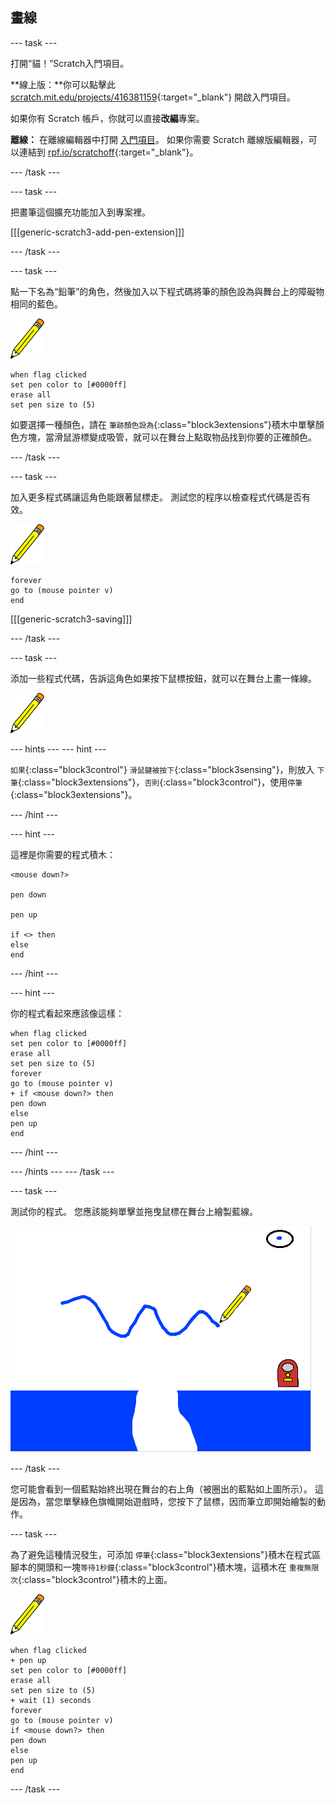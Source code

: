 ## 畫線

--- task ---

打開“貓！”Scratch入門項目。

**線上版：**你可以點擊此 [scratch.mit.edu/projects/416381159](https://scratch.mit.edu/projects/416381159){:target="_blank"} 開啟入門項目。

如果你有 Scratch 帳戶，你就可以直接**改編**專案。

**離線：** 在離線編輯器中打開 [入門項目](https://rpf.io/p/zh-TW/cats-go)。 如果你需要 Scratch 離線版編輯器，可以連結到 [rpf.io/scratchoff](https://rpf.io/scratchoff){:target="_blank"}。

--- /task ---

--- task ---

把畫筆這個擴充功能加入到專案裡。

[[[generic-scratch3-add-pen-extension]]]

--- /task ---

--- task ---

點一下名為“鉛筆”的角色，然後加入以下程式碼將筆的顏色設為與舞台上的障礙物相同的藍色。

![筆角色](images/pen-sprite.png)

```blocks3
when flag clicked
set pen color to [#0000ff]
erase all
set pen size to (5)
```

如要選擇一種顏色，請在 `筆跡顏色設為`{:class="block3extensions"}積木中單擊顏色方塊，當滑鼠游標變成吸管，就可以在舞台上點取物品找到你要的正確顏色。

--- /task ---

--- task ---

加入更多程式碼讓這角色能跟著鼠標走。 測試您的程序以檢查程式代碼是否有效。

![筆角色](images/pen-sprite.png)

```blocks3
forever
go to (mouse pointer v)
end
```

[[[generic-scratch3-saving]]]

--- /task ---

--- task ---

添加一些程式代碼，告訴這角色如果按下鼠標按鈕，就可以在舞台上畫一條線。

![筆角色](images/pen-sprite.png)

--- hints ---
 --- hint ---

`如果`{:class="block3control"} `滑鼠鍵被按下`{:class="block3sensing"}，則放入 `下筆`{:class="block3extensions"}，`否則`{:class="block3control"}，使用`停筆`{:class="block3extensions"}。

--- /hint ---

--- hint ---

這裡是你需要的程式積木：

```blocks3
<mouse down?>

pen down

pen up

if <> then
else
end
```

--- /hint ---

--- hint ---

你的程式看起來應該像這樣：

```blocks3
when flag clicked
set pen color to [#0000ff]
erase all
set pen size to (5)
forever
go to (mouse pointer v)
+ if <mouse down?> then
pen down
else
pen up
end
```

--- /hint ---

--- /hints --- --- /task ---

--- task ---

測試你的程式。 您應該能夠單擊並拖曳鼠標在舞台上繪製藍線。

![畫一條線](images/draw-a-line.png)

--- /task ---

您可能會看到一個藍點始終出現在舞台的右上角（被圈出的藍點如上圖所示）。 這是因為，當您單擊綠色旗幟開始遊戲時，您按下了鼠標，因而筆立即開始繪製的動作。

--- task ---

為了避免這種情況發生，可添加 `停筆`{:class="block3extensions"}積木在程式區腳本的開頭和一塊`等待1秒鐘`{:class="block3control"}積木塊，這積木在 `重複無限次`{:class="block3control"}積木的上面。

![筆角色](images/pen-sprite.png)

```blocks3
when flag clicked
+ pen up
set pen color to [#0000ff]
erase all
set pen size to (5)
+ wait (1) seconds
forever
go to (mouse pointer v)
if <mouse down?> then
pen down
else
pen up
end
```

--- /task ---
